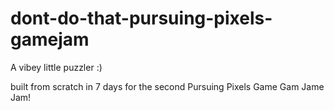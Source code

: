 # dont-do-that-pursuing-pixels-gamejam
A vibey little puzzler :)

built from scratch in 7 days for the second Pursuing Pixels Game Gam Jame Jam!
